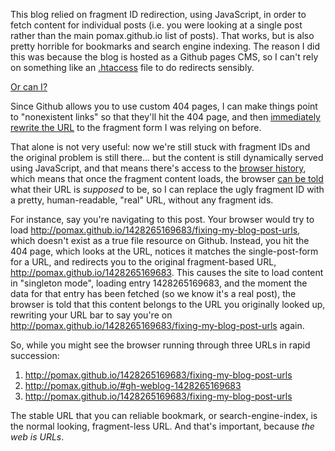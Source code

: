 This blog relied on fragment ID redirection, using JavaScript, in order to fetch content for individual posts (i.e. you were looking at a single post rather than the main pomax.github.io list of posts). That works, but is also pretty horrible for bookmarks and search engine indexing. The reason I did this was because the blog is hosted as a Github pages CMS, so I can't rely on something like an [.htaccess](https://en.wikipedia.org/wiki/.htaccess) file to do redirects sensibly.

[Or can I?](https://help.github.com/articles/custom-404-pages)

Since Github allows you to use custom 404 pages, I can make things point to "nonexistent links" so that they'll hit the 404 page, and then [immediately rewrite the URL](https://github.com/Pomax/gh-blog/blob/develop/404.html#L6-36) to the fragment form I was relying on before.

That alone is not very useful: now we're still stuck with fragment IDs and the original problem is still there... but the content is still dynamically served using JavaScript, and that means there's access to the [browser history](https://developer.mozilla.org/en-US/docs/Web/Guide/API/DOM/Manipulating_the_browser_history), which means that once the fragment content loads, the browser [can be told](https://github.com/Pomax/gh-blog/blob/develop/gh-weblog/components/WebLog.jsx#L78-84) what their URL is *supposed* to be, so I can replace the ugly fragment ID with a pretty, human-readable, "real" URL, without any fragment ids.

For instance, say you're navigating to this post. Your browser would try to load http://pomax.github.io/1428265169683/fixing-my-blog-post-urls, which doesn't exist as a true file resource on Github. Instead, you hit the 404 page, which looks at the URL, notices it matches the single-post-form for a URL, and redirects you to the original fragment-based URL, http://pomax.github.io/1428265169683. This causes the site to load content in "singleton mode", loading entry 1428265169683, and the moment the data for that entry has been fetched (so we know it's a real post), the browser is told that this content belongs to the URL you originally looked up, rewriting your URL bar to say you're on http://pomax.github.io/1428265169683/fixing-my-blog-post-urls again.

So, while you might see the browser running through three URLs in rapid succession:

1. http://pomax.github.io/1428265169683/fixing-my-blog-post-urls
2. http://pomax.github.io/#gh-weblog-1428265169683
3. http://pomax.github.io/1428265169683/fixing-my-blog-post-urls

The stable URL that you can reliable bookmark, or search-engine-index, is the normal looking, fragment-less URL. And that's important, because *the web is URLs*.